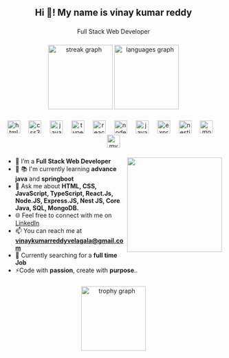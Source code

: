<h2 align="center">Hi 👋! My name is vinay kumar reddy</h2>

###

<p align="center">Full Stack Web Developer</p>

###

<div align="center">
  <img src="https://streak-stats.demolab.com?user=vvkreddy00&locale=en&mode=daily&theme=dracula&hide_border=false&border_radius=5" height="150" alt="streak graph"  />
  <img src="https://github-readme-stats.vercel.app/api/top-langs?username=vvkreddy00&locale=en&hide_title=false&layout=compact&card_width=320&langs_count=5&theme=dracula&hide_border=false" height="150" alt="languages graph"  />
</div>

###

<div align="center">
  <img src="https://cdn.jsdelivr.net/gh/devicons/devicon/icons/html5/html5-original.svg" height="30" alt="html5 logo"  />
  <img width="12" />
  <img src="https://cdn.jsdelivr.net/gh/devicons/devicon/icons/css3/css3-original.svg" height="30" alt="css3 logo"  />
  <img width="12" />
  <img src="https://cdn.jsdelivr.net/gh/devicons/devicon/icons/javascript/javascript-original.svg" height="30" alt="javascript logo"  />
  <img width="12" />
  <img src="https://cdn.jsdelivr.net/gh/devicons/devicon/icons/typescript/typescript-original.svg" height="30" alt="typescript logo"  />
  <img width="12" />
  <img src="https://cdn.jsdelivr.net/gh/devicons/devicon/icons/react/react-original.svg" height="30" alt="react logo"  />
  <img width="12" />
  <img src="https://cdn.jsdelivr.net/gh/devicons/devicon/icons/nodejs/nodejs-original.svg" height="30" alt="nodejs logo"  />
  <img width="12" />
  <img src="https://skillicons.dev/icons?i=java" height="30" alt="java logo"  />
  <img width="12" />
  <img src="https://skillicons.dev/icons?i=express" height="30" alt="express logo"  />
  <img width="12" />
  <img src="https://skillicons.dev/icons?i=nestjs" height="30" alt="nestjs logo"  />
  <img width="12" />
  <img src="https://skillicons.dev/icons?i=mongodb" height="30" alt="mongodb logo"  />
  <img width="12" />
  <img src="https://skillicons.dev/icons?i=mysql" height="30" alt="mysql logo"  />
</div>

###

<img align="right" height="220" src="https://user-images.githubusercontent.com/114337213/218172084-62191cef-94b6-4087-a4c5-2f07b272ae61.gif"  />

###

- 🔭 I’m a **Full Stack Web Developer**
- 🌱 📚 I'm currently learning **advance java** and **springboot**
- 💬 Ask me about **HTML, CSS, JavaScript, TypeScript, React.Js, Node.JS, Express.JS, Nest JS, Core Java, SQL, MongoDB.**
- 🌐 Feel free to connect with me on [LinkedIn](https://www.linkedin.com/in/vvkreddy/)
- 📫 You can reach me at
 **vinaykumarreddyvelagala@gmail.com**
- 🔭  Currently searching for a **full time Job**
- ⚡Code with **passion**, create with **purpose**..

###

<div align="center">
  <img src="https://github-profile-trophy.vercel.app?username=vvkreddy00&theme=dracula&column=-1&row=1&margin-w=8&margin-h=8&no-bg=false&no-frame=false&order=4" height="150" alt="trophy graph"  />
</div>

###
